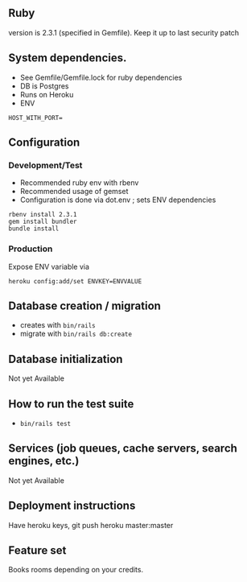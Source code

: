 ## Ruby
version is 2.3.1 (specified in Gemfile). Keep it up to last security patch

## System dependencies.
* See Gemfile/Gemfile.lock for ruby dependencies
* DB is Postgres 
* Runs on Heroku
* ENV

```
HOST_WITH_PORT=
```

## Configuration
### Development/Test
* Recommended ruby env with rbenv
* Recommended usage of gemset
* Configuration is done via dot.env ; sets ENV dependencies

```
rbenv install 2.3.1
gem install bundler
bundle install
```

### Production
Expose ENV variable via 

```
heroku config:add/set ENVKEY=ENVVALUE
```

## Database creation / migration
* creates with ```bin/rails ```
* migrate with ```bin/rails db:create```

## Database initialization
Not yet Available

## How to run the test suite
* ```bin/rails test```
 
## Services (job queues, cache servers, search engines, etc.)
Not yet Available
## Deployment instructions
Have heroku keys, git push heroku master:master


## Feature set

Books rooms depending on your credits.
